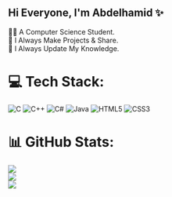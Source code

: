 ## Hi Everyone, I'm Abdelhamid ✨

🧑‍💻 A Computer Science Student.<br>
🔷 I Always Make Projects & Share.<br> 
🧠 I Always Update My Knowledge.


# 💻 Tech Stack:
![C](https://img.shields.io/badge/c-%2300599C.svg?style=for-the-badge&logo=c&logoColor=white) ![C++](https://img.shields.io/badge/c++-%2300599C.svg?style=for-the-badge&logo=c%2B%2B&logoColor=white) ![C#](https://img.shields.io/badge/c%23-%23239120.svg?style=for-the-badge&logo=csharp&logoColor=white) ![Java](https://img.shields.io/badge/java-%23ED8B00.svg?style=for-the-badge&logo=openjdk&logoColor=white) ![HTML5](https://img.shields.io/badge/html5-%23E34F26.svg?style=for-the-badge&logo=html5&logoColor=white) ![CSS3](https://img.shields.io/badge/css3-%231572B6.svg?style=for-the-badge&logo=css3&logoColor=white)
# 📊 GitHub Stats:
![](https://github-readme-stats.vercel.app/api?username=Abdelhamid&theme=merko&hide_border=false&include_all_commits=false&count_private=false)<br/>
![](https://nirzak-streak-stats.vercel.app/?user=Abdelhamid&theme=merko&hide_border=false)<br/>
![](https://github-readme-stats.vercel.app/api/top-langs/?username=Abdelhamid&theme=merko&hide_border=false&include_all_commits=false&count_private=false&layout=compact)
